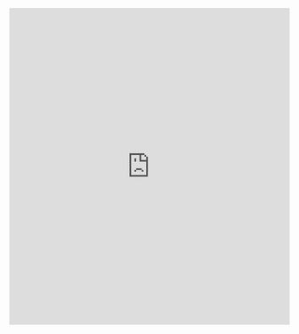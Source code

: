 <p><iframe allowfullscreen width="100%" height="569" class="google-slides-iframe" frameborder="0" scrolling="no" src="https://docs.google.com/presentation/d/e/2PACX-1vQ5kj8ejoDK5GAqAdARAH7nPILps5RTex5e3XO3Z3t3vwn9nGQE5bWvovtUrx3KNQIUk6dvfO2t0pqD/embed?start=false&amp;loop=false&amp;delayms=3000"></iframe></p>